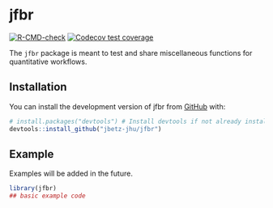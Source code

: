 
<!-- README.md is generated from README.Rmd. Please edit that file -->

# jfbr

<!-- badges: start -->

[![R-CMD-check](https://github.com/jbetz-jhu/impart/actions/workflows/R-CMD-check.yaml/badge.svg)](https://github.com/jbetz-jhu/impart/actions/workflows/R-CMD-check.yaml)
[![Codecov test
coverage](https://codecov.io/gh/jbetz-jhu/jfbr/graph/badge.svg)](https://app.codecov.io/gh/jbetz-jhu/jfbr)
<!-- badges: end -->

The `jfbr` package is meant to test and share miscellaneous functions
for quantitative workflows.

## Installation

You can install the development version of jfbr from
[GitHub](https://github.com/) with:

``` r
# install.packages("devtools") # Install devtools if not already installed
devtools::install_github("jbetz-jhu/jfbr")
```

## Example

Examples will be added in the future.

``` r
library(jfbr)
## basic example code
```

